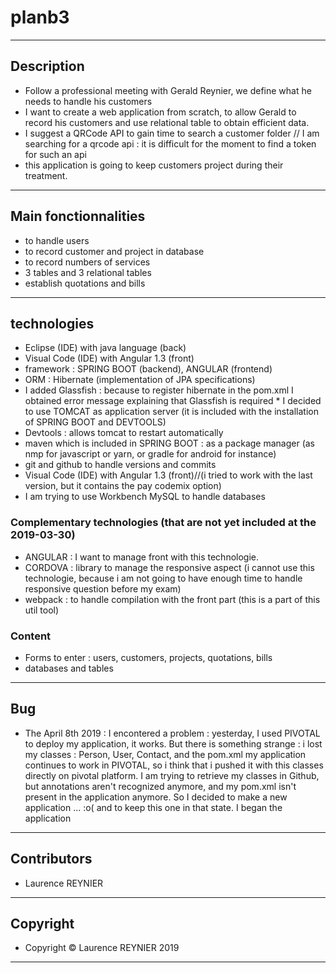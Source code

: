 # planb3
---
## Description
* Follow a professional meeting with Gerald Reynier, we define what he needs to handle his customers
* I want to create a web application from scratch, to allow Gerald to record his customers and use relational table to obtain efficient data.
* I suggest a QRCode API to gain time to search a customer folder // I am searching for a qrcode api : it is difficult for the moment to find a token for such an api
* this application is going to keep customers project during their treatment.
---
## Main fonctionnalities
* to handle users 
* to record customer and project in database
* to record numbers of services
* 3 tables and 3 relational tables
* establish quotations and bills
---
## technologies
* Eclipse (IDE) with java language (back)
* Visual Code (IDE) with Angular 1.3  (front)
* framework : SPRING BOOT (backend), ANGULAR (frontend)
* ORM : Hibernate (implementation of JPA specifications)
* I added Glassfish : because to register hibernate in the pom.xml I obtained error message explaining that Glassfish is required  * I decided to use TOMCAT as application server (it is included with the installation of SPRING BOOT and DEVTOOLS)
* Devtools : allows tomcat to restart automatically
* maven which is included in SPRING BOOT : as a package manager (as nmp for javascript or yarn, or gradle for android for instance)
* git and github to handle versions and commits 
* Visual Code (IDE) with Angular 1.3  (front)//(i tried to work with the last version, but it contains the pay codemix option)
* I am trying to use Workbench MySQL to handle databases

### Complementary technologies (that are not yet included at the 2019-03-30)
* ANGULAR : I want to manage front with this technologie.
* CORDOVA : library to manage the responsive aspect (i cannot use this technologie, because i am not going to have enough time to handle responsive question before my exam)
* webpack : to handle compilation with the front part (this is a part of this util tool)

### Content
* Forms to enter : users, customers, projects, quotations, bills
* databases and tables
---
## Bug
* The April 8th 2019 : I encontered a problem : yesterday, I used PIVOTAL to deploy my application, it works. But there is something strange : i lost my classes : Person, User, Contact, and the pom.xml
my application continues to work in PIVOTAL, so i think that i pushed it with this classes directly on pivotal platform. I am trying to retrieve my classes in Github, but annotations aren't recognized anymore, and my pom.xml isn't present in the application anymore. So I decided to make a new application ... :o( and to keep this one in that state.
I began the application

---
## Contributors
* Laurence REYNIER
---

## Copyright
* Copyright © Laurence REYNIER 2019 
---

